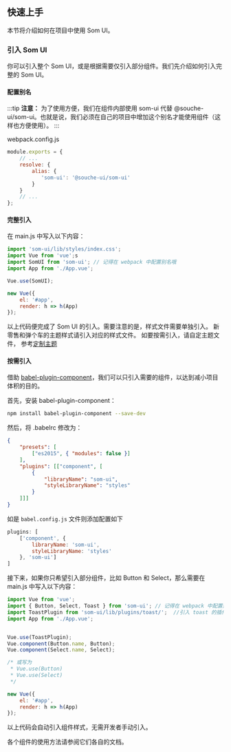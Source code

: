 
## 快速上手
本节将介绍如何在项目中使用 Som UI。

### 引入 Som UI
你可以引入整个 Som UI，或是根据需要仅引入部分组件。我们先介绍如何引入完整的 Som UI。

#### 配置别名

:::tip
**注意：** 为了使用方便，我们在组件内部使用 som-ui 代替 @souche-ui/som-ui。也就是说，我们必须在自己的项目中增加这个别名才能使用组件（这样也方便使用）。
:::

webpack.config.js
```js
module.exports = {
    // ...
    resolve: {
        alias: {
           'som-ui': '@souche-ui/som-ui'
        }
    }
    // ...
};
```

#### 完整引入
在 main.js 中写入以下内容：

```js
import 'som-ui/lib/styles/index.css';
import Vue from 'vue';s
import SomUI from 'som-ui'; // 记得在 webpack 中配置别名哦
import App from './App.vue';

Vue.use(SomUI);

new Vue({
    el: '#app',
    render: h => h(App)
});
```

以上代码便完成了 Som UI 的引入。需要注意的是，样式文件需要单独引入。
新零售和弹个车的主题样式请引入对应的样式文件。 如要按需引入，请自定主题文件， 参考[定制主题](#/components/custom-theme)

#### 按需引入
借助 [babel-plugin-component](https://github.com/QingWei-Li/babel-plugin-component)，我们可以只引入需要的组件，以达到减小项目体积的目的。

首先，安装 babel-plugin-component：

```bash
npm install babel-plugin-component --save-dev
```

然后，将 .babelrc 修改为：

```json
{
    "presets": [
        ["es2015", { "modules": false }]
    ],
    "plugins": [["component", [
        {
            "libraryName": "som-ui",
            "styleLibraryName": "styles"
        }
    ]]]
}
```

如是 `babel.config.js` 文件则添加配置如下
```js
plugins: [
    ['component', {
        libraryName: 'som-ui',
        styleLibraryName: 'styles'
    }, 'som-ui']
]
```

接下来，如果你只希望引入部分组件，比如 Button 和 Select，那么需要在 main.js 中写入以下内容：

```js
import Vue from 'vue';
import { Button, Select, Toast } from 'som-ui'; // 记得在 webpack 中配置别名哦
import ToastPlugin from 'som-ui/lib/plugins/toast/';  //引入 toast 的插件方式, 详见 toast 组件文档
import App from './App.vue';


Vue.use(ToastPlugin);
Vue.component(Button.name, Button);
Vue.component(Select.name, Select);

/* 或写为
 * Vue.use(Button)
 * Vue.use(Select)
 */

new Vue({
    el: '#app',
    render: h => h(App)
});
```

以上代码会自动引入组件样式，无需开发者手动引入。

各个组件的使用方法请参阅它们各自的文档。
